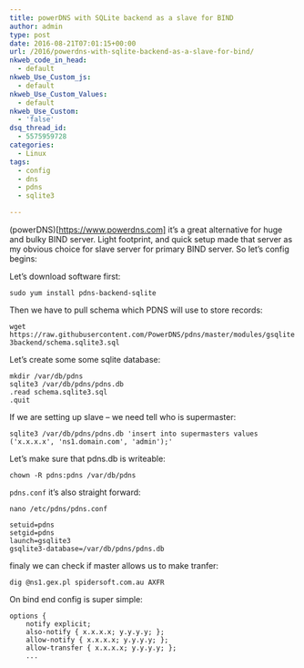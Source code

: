 ```yaml
---
title: powerDNS with SQLite backend as a slave for BIND
author: admin
type: post
date: 2016-08-21T07:01:15+00:00
url: /2016/powerdns-with-sqlite-backend-as-a-slave-for-bind/
nkweb_code_in_head:
  - default
nkweb_Use_Custom_js:
  - default
nkweb_Use_Custom_Values:
  - default
nkweb_Use_Custom:
  - 'false'
dsq_thread_id:
  - 5575959728
categories:
  - Linux
tags:
  - config
  - dns
  - pdns
  - sqlite3

---
```

(powerDNS)[https://www.powerdns.com] it&#8217;s a great alternative for huge and bulky BIND server. Light footprint, and quick setup made that server as my obvious choice for slave server for primary BIND server. So let&#8217;s config begins:

<!--more-->

Let&#8217;s download software first:  

`sudo yum install pdns-backend-sqlite`  

Then we have to pull schema which PDNS will use to store records:  

`wget https://raw.githubusercontent.com/PowerDNS/pdns/master/modules/gsqlite3backend/schema.sqlite3.sql`  

Let&#8217;s create some some sqlite database:

```
mkdir /var/db/pdns
sqlite3 /var/db/pdns/pdns.db
.read schema.sqlite3.sql
.quit
```

If we are setting up slave &#8211; we need tell who is supermaster:  

`sqlite3 /var/db/pdns/pdns.db 'insert into supermasters values ('x.x.x.x', 'ns1.domain.com', 'admin');'`

Let&#8217;s make sure that pdns.db is writeable:  

`chown -R pdns:pdns /var/db/pdns`

`pdns.conf` it&#8217;s also straight forward:

`nano /etc/pdns/pdns.conf`

```
setuid=pdns
setgid=pdns
launch=gsqlite3
gsqlite3-database=/var/db/pdns/pdns.db
```

finaly we can check if master allows us to make tranfer:

`dig @ns1.gex.pl spidersoft.com.au AXFR` 

On bind end config is super simple:

```
options {
    notify explicit;
    also-notify { x.x.x.x; y.y.y.y; };
    allow-notify { x.x.x.x; y.y.y.y; };
    allow-transfer { x.x.x.x; y.y.y.y; };
    ...
```